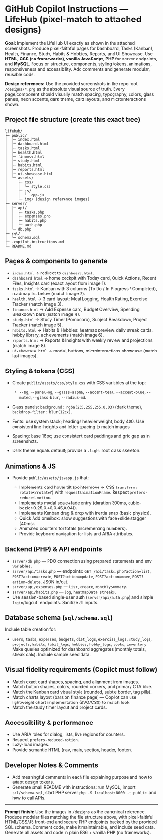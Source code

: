 # GitHub Copilot Instructions — LifeHub (pixel-match to attached designs)

**Goal:** Implement the LifeHub UI exactly as shown in the attached screenshots. Produce pixel-faithful pages for Dashboard, Tasks (Kanban), Health, Finance, Study, Habits & Hobbies, Reports, and UI Showcase. Use **HTML, CSS (no frameworks), vanilla JavaScript**, **PHP** for server endpoints, and **MySQL**. Focus on structure, components, styling tokens, animations, responsiveness and accessibility. Add comments and generate modular, reusable code.

**Design references:** Use the provided screenshots in the repo root `/designs/*.png` as the absolute visual source of truth. Every page/component should visually match spacing, typography, colors, glass panels, neon accents, dark theme, card layouts, and microinteractions shown.

## Project file structure (create this exact tree)

```
lifehub/
├─ public/
│  ├─ index.html
│  ├─ dashboard.html
│  ├─ tasks.html
│  ├─ health.html
│  ├─ finance.html
│  ├─ study.html
│  ├─ habits.html
│  ├─ reports.html
│  ├─ ui-showcase.html
│  └─ assets/
│     ├─ css/
│     │  └─ style.css
│     ├─ js/
│     │  └─ app.js
│     └─ img/ (design reference images)
├─ server/
│  ├─ api/
│  │  ├─ tasks.php
│  │  ├─ expenses.php
│  │  ├─ habits.php
│  │  └─ auth.php
│  └─ db.php
├─ sql/
│  └─ schema.sql
├─ .copilot-instructions.md
└─ README.md
```

## Pages & components to generate

* `index.html` → redirect to `dashboard.html`.
* `dashboard.html` → home cockpit with Today card, Quick Actions, Recent Files, Insights card (exact layout from image 1).
* `tasks.html` → Kanban with 3 columns (To Do / In Progress / Completed), roadmap list below (match image 2).
* `health.html` → 3 card layout: Meal Logging, Health Rating, Exercise Tracker (match image 3).
* `finance.html` → Add Expense card, Budget Overview, Spending Breakdown bars (match image 4).
* `study.html` → Study Timer (Pomodoro), Subject Breakdown, Project Tracker (match image 5).
* `habits.html` → Habits & Hobbies: heatmap preview, daily streak cards, hobby library, achievements (match image 6).
* `reports.html` → Reports & Insights with weekly review and projections (match image 8).
* `ui-showcase.html` → modal, buttons, microinteractions showcase (match last images).

## Styling & tokens (CSS)

* Create `public/assets/css/style.css` with CSS variables at the top:

  * `--bg`, `--panel-bg`, `--glass-alpha`, `--accent-teal`, `--accent-blue`, `--muted`, `--glass-blur`, `--radius-md`.
* Glass panels: `background: rgba(255,255,255,0.03)` (dark theme), `backdrop-filter: blur(12px)`.
* Fonts: use system stack; headings heavier weight, body 400. Use consistent line-heights and letter spacing to match images.
* Spacing: base 16px; use consistent card paddings and grid gap as in screenshots.
* Dark theme equals default; provide a `.light` root class skeleton.

## Animations & JS

* Provide `public/assets/js/app.js` that:

  * Implements card hover tilt (pointermove → CSS `transform: rotateX/rotateY`) with `requestAnimationFrame`. Respect `prefers-reduced-motion`.
  * Implements modal scale+fade entry (duration 300ms, cubic-bezier(0.25,0.46,0.45,0.94)).
  * Implements Kanban drag & drop with inertia snap (basic physics).
  * Quick Add omnibox: show suggestions with fade+slide stagger (40ms).
  * Animated counters for totals (incrementing numbers).
  * Provide keyboard navigation for lists and ARIA attributes.

## Backend (PHP) & API endpoints

* `server/db.php` — PDO connection using prepared statements and env variables.
* `server/api/tasks.php` — endpoints: `GET /api/tasks.php?action=list`, `POST?action=create`, `POST?action=update`, `POST?action=move`, `POST?action=delete`. JSON in/out.
* `server/api/expenses.php` — `list`, `create`, `monthlySummary`.
* `server/api/habits.php` — `log`, `heatmapData`, `streaks`.
* Use session-based single-user auth (`server/api/auth.php`) and simple `login`/logout` endpoints. Sanitize all inputs.

## Database schema (`sql/schema.sql`)

Include table creation for:

* `users`, `tasks`, `expenses`, `budgets`, `diet_logs`, `exercise_logs`, `study_logs`, `projects`, `habits`, `habit_logs`, `hobbies`, `hobby_logs`, `books`, `inventory`.
  Make queries optimized for dashboard aggregates (monthly totals, streak calc). Include sample seed data.

## Visual fidelity requirements (Copilot must follow)

* Match exact card shapes, spacing, and alignment from images.
* Match button shapes, colors, rounded corners, and primary CTA blue.
* Match the Kanban card visual style (rounded, subtle border, tag pills).
* Match charts layout (bars on finance page) — Copilot can use lightweight chart implementation (SVG/CSS) to match look.
* Match the study timer layout and project cards.

## Accessibility & performance

* Use ARIA roles for dialog, lists, live regions for counters.
* Respect `prefers-reduced-motion`.
* Lazy-load images.
* Provide semantic HTML (nav, main, section, header, footer).

## Developer Notes & Comments

* Add meaningful comments in each file explaining purpose and how to adapt design tokens.
* Generate small README with instructions: run MySQL, import `sql/schema.sql`, start PHP server `php -S localhost:8000 -t public`, and how to call APIs.

---

**Prompt finish:** Use the images in `/designs` as the canonical reference. Produce modular files matching the file structure above, with pixel-faithful HTML/CSS/JS front-end and secure PHP endpoints backed by the provided SQL schema. Comment code, make it maintainable, and include seed data. Generate all assets and code in plain ES6 + vanilla PHP (no frameworks).